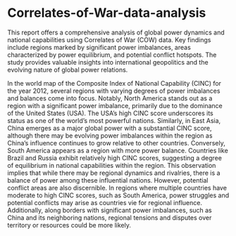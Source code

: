 # Correlates-of-War-data-analysis

This report offers a comprehensive analysis of global power dynamics and national capabilities using Correlates of War (COW) data. Key findings include regions marked by significant power imbalances, areas characterized by power equilibrium, and potential conflict hotspots. The study provides valuable insights into international geopolitics and the evolving nature of global power relations.

In the world map of the Composite Index of National Capability (CINC) for the year 2012, several regions with varying degrees of power imbalances and balances come into focus. Notably, North America stands out as a region with a significant power imbalance, primarily due to the dominance of the United States (USA). The USA’s high CINC score underscores its status as one of the world’s most powerful nations. Similarly, in East Asia, China emerges as a major global power with a substantial CINC score, although there may be evolving power imbalances within the region as China’s influence continues to grow relative to other countries.
Conversely, South America appears as a region with more power balance. Countries like Brazil and Russia exhibit relatively high CINC scores, suggesting a degree of equilibrium in national capabilities within the region. This observation implies that while there may be regional dynamics and rivalries, there is a balance of power among these influential nations. 
However, potential conflict areas are also discernible. In regions where multiple countries have moderate to high CINC scores, such as South America, power struggles and potential conflicts may arise as countries vie for regional influence. Additionally, along borders with significant power imbalances, such as China and its neighboring nations, regional tensions and disputes over territory or resources could be more likely.
